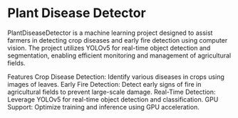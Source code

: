# Plant Disease Detector 

PlantDiseaseDetector is a machine learning project designed to assist farmers in detecting crop diseases and early fire detection using computer vision. The project utilizes YOLOv5 for real-time object detection and segmentation, enabling efficient monitoring and management of agricultural fields.

Features
Crop Disease Detection: Identify various diseases in crops using images of leaves.
Early Fire Detection: Detect early signs of fire in agricultural fields to prevent large-scale damage.
Real-Time Detection: Leverage YOLOv5 for real-time object detection and classification.
GPU Support: Optimize training and inference using GPU acceleration.
